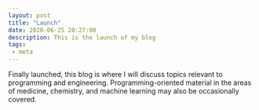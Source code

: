 ```yaml
---
layout: post
title: "Launch"
date: 2020-06-25 20:27:00
description: This is the launch of my blog
tags:
 - meta
---
```


Finally launched, this blog is where I will discuss topics relevant to programming and engineering. Programming-oriented material in the areas of medicine, chemistry, and machine learning may also be occasionally covered.
